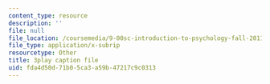 ```yaml
---
content_type: resource
description: ''
file: null
file_location: /coursemedia/9-00sc-introduction-to-psychology-fall-2011/fda4d50d71b05ca3a59b47217c9c0313_vf1U3Nt3HQk.vtt
file_type: application/x-subrip
resourcetype: Other
title: 3play caption file
uid: fda4d50d-71b0-5ca3-a59b-47217c9c0313
---
```


